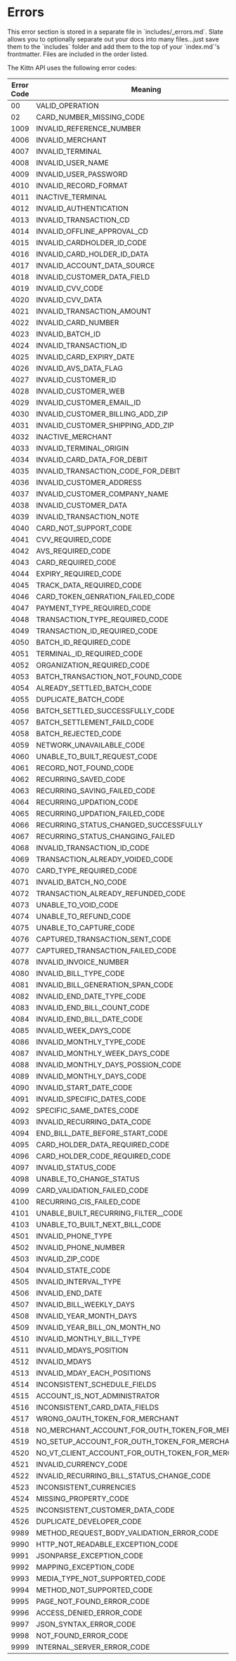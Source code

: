 # Errors

<aside class="notice">This error section is stored in a separate file in `includes/_errors.md`. Slate allows you to optionally separate out your docs into many files...just save them to the `includes` folder and add them to the top of your `index.md`'s frontmatter. Files are included in the order listed.</aside>

The Kittn API uses the following error codes:


Error Code | Meaning
---------- | -------
00 | VALID_OPERATION
02 | CARD_NUMBER_MISSING_CODE
1009 | INVALID_REFERENCE_NUMBER
4006 | INVALID_MERCHANT
4007 | INVALID_TERMINAL
4008 | INVALID_USER_NAME
4009 | INVALID_USER_PASSWORD
4010 | INVALID_RECORD_FORMAT
4011 | INACTIVE_TERMINAL
4012 | INVALID_AUTHENTICATION
4013 | INVALID_TRANSACTION_CD
4014 | INVALID_OFFLINE_APPROVAL_CD
4015 | INVALID_CARDHOLDER_ID_CODE
4016 | INVALID_CARD_HOLDER_ID_DATA
4017 | INVALID_ACCOUNT_DATA_SOURCE
4018 | INVALID_CUSTOMER_DATA_FIELD
4019 | INVALID_CVV_CODE
4020 | INVALID_CVV_DATA
4021 | INVALID_TRANSACTION_AMOUNT
4022 | INVALID_CARD_NUMBER
4023 | INVALID_BATCH_ID
4024 | INVALID_TRANSACTION_ID
4025 | INVALID_CARD_EXPIRY_DATE
4026 | INVALID_AVS_DATA_FLAG
4027 | INVALID_CUSTOMER_ID
4028 | INVALID_CUSTOMER_WEB
4029 | INVALID_CUSTOMER_EMAIL_ID
4030 | INVALID_CUSTOMER_BILLING_ADD_ZIP
4031 | INVALID_CUSTOMER_SHIPPING_ADD_ZIP
4032 | INACTIVE_MERCHANT
4033 | INVALID_TERMINAL_ORIGIN
4034 | INVALID_CARD_DATA_FOR_DEBIT
4035 | INVALID_TRANSACTION_CODE_FOR_DEBIT
4036 | INVALID_CUSTOMER_ADDRESS
4037 | INVALID_CUSTOMER_COMPANY_NAME
4038 | INVALID_CUSTOMER_DATA
4039 | INVALID_TRANSACTION_NOTE
4040 | CARD_NOT_SUPPORT_CODE
4041 | CVV_REQUIRED_CODE
4042 | AVS_REQUIRED_CODE
4043 | CARD_REQUIRED_CODE
4044 | EXPIRY_REQUIRED_CODE
4045 | TRACK_DATA_REQUIRED_CODE
4046 | CARD_TOKEN_GENRATION_FAILED_CODE
4047 | PAYMENT_TYPE_REQUIRED_CODE
4048 | TRANSACTION_TYPE_REQUIRED_CODE
4049 | TRANSACTION_ID_REQUIRED_CODE
4050 | BATCH_ID_REQUIRED_CODE
4051 | TERMINAL_ID_REQUIRED_CODE
4052 | ORGANIZATION_REQUIRED_CODE
4053 | BATCH_TRANSACTION_NOT_FOUND_CODE
4054 | ALREADY_SETTLED_BATCH_CODE
4055 | DUPLICATE_BATCH_CODE
4056 | BATCH_SETTLED_SUCCESSFULLY_CODE
4057 | BATCH_SETTLEMENT_FAILD_CODE
4058 | BATCH_REJECTED_CODE
4059 | NETWORK_UNAVAILABLE_CODE
4060 | UNABLE_TO_BUILT_REQUEST_CODE
4061 | RECORD_NOT_FOUND_CODE
4062 | RECURRING_SAVED_CODE
4063 | RECURRING_SAVING_FAILED_CODE
4064 | RECURRING_UPDATION_CODE
4065 | RECURRING_UPDATION_FAILED_CODE
4066 | RECURRING_STATUS_CHANGED_SUCCESSFULLY
4067 | RECURRING_STATUS_CHANGING_FAILED
4068 | INVALID_TRANSACTION_ID_CODE
4069 | TRANSACTION_ALREADY_VOIDED_CODE
4070 | CARD_TYPE_REQUIRED_CODE
4071 | INVALID_BATCH_NO_CODE
4072 | TRANSACTION_ALREADY_REFUNDED_CODE
4073 | UNABLE_TO_VOID_CODE
4074 | UNABLE_TO_REFUND_CODE
4075 | UNABLE_TO_CAPTURE_CODE
4076 | CAPTURED_TRANSACTION_SENT_CODE
4077 | CAPTURED_TRANSACTION_FAILED_CODE
4078 | INVALID_INVOICE_NUMBER
4080 | INVALID_BILL_TYPE_CODE
4081 | INVALID_BILL_GENERATION_SPAN_CODE
4082 | INVALID_END_DATE_TYPE_CODE
4083 | INVALID_END_BILL_COUNT_CODE
4084 | INVALID_END_BILL_DATE_CODE
4085 | INVALID_WEEK_DAYS_CODE
4086 | INVALID_MONTHLY_TYPE_CODE
4087 | INVALID_MONTHLY_WEEK_DAYS_CODE
4088 | INVALID_MONTHLY_DAYS_POSSION_CODE
4089 | INVALID_MONTHLY_DAYS_CODE
4090 | INVALID_START_DATE_CODE
4091 | INVALID_SPECIFIC_DATES_CODE
4092 | SPECIFIC_SAME_DATES_CODE
4093 | INVALID_RECURRING_DATA_CODE
4094 | END_BILL_DATE_BEFORE_START_CODE
4095 | CARD_HOLDER_DATA_REQUIRED_CODE
4096 | CARD_HOLDER_CODE_REQUIRED_CODE
4097 | INVALID_STATUS_CODE
4098 | UNABLE_TO_CHANGE_STATUS
4099 | CARD_VALIDATION_FAILED_CODE
4100 | RECURRING_CIS_FAILED_CODE
4101 | UNABLE_BUILT_RECURRING_FILTER__CODE
4103 | UNABLE_TO_BUILT_NEXT_BILL_CODE
4501 | INVALID_PHONE_TYPE
4502 | INVALID_PHONE_NUMBER
4503 | INVALID_ZIP_CODE
4504 | INVALID_STATE_CODE
4505 | INVALID_INTERVAL_TYPE
4506 | INVALID_END_DATE
4507 | INVALID_BILL_WEEKLY_DAYS
4508 | INVALID_YEAR_MONTH_DAYS
4509 | INVALID_YEAR_BILL_ON_MONTH_NO
4510 | INVALID_MONTHLY_BILL_TYPE
4511 | INVALID_MDAYS_POSITION
4512 | INVALID_MDAYS
4513 | INVALID_MDAY_EACH_POSITIONS
4514 | INCONSISTENT_SCHEDULE_FIELDS
4515 | ACCOUNT_IS_NOT_ADMINISTRATOR
4516 | INCONSISTENT_CARD_DATA_FIELDS
4517 | WRONG_OAUTH_TOKEN_FOR_MERCHANT
4518 | NO_MERCHANT_ACCOUNT_FOR_OUTH_TOKEN_FOR_MERCHANT
4519 | NO_SETUP_ACCOUNT_FOR_OUTH_TOKEN_FOR_MERCHANT
4520 | NO_VT_CLIENT_ACCOUNT_FOR_OUTH_TOKEN_FOR_MERCHANT
4521 | INVALID_CURRENCY_CODE
4522 | INVALID_RECURRING_BILL_STATUS_CHANGE_CODE
4523 | INCONSISTENT_CURRENCIES
4524 | MISSING_PROPERTY_CODE
4525 | INCONSISTENT_CUSTOMER_DATA_CODE
4526 | DUPLICATE_DEVELOPER_CODE
9989 | METHOD_REQUEST_BODY_VALIDATION_ERROR_CODE
9990 | HTTP_NOT_READABLE_EXCEPTION_CODE
9991 | JSONPARSE_EXCEPTION_CODE
9992 | MAPPING_EXCEPTION_CODE
9993 | MEDIA_TYPE_NOT_SUPPORTED_CODE
9994 | METHOD_NOT_SUPPORTED_CODE
9995 | PAGE_NOT_FOUND_ERROR_CODE
9996 | ACCESS_DENIED_ERROR_CODE
9997 | JSON_SYNTAX_ERROR_CODE
9998 | NOT_FOUND_ERROR_CODE
9999 | INTERNAL_SERVER_ERROR_CODE

